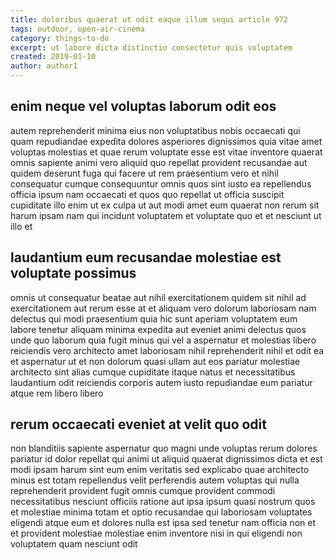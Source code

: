 ```yaml
---
title: doloribus quaerat ut odit eaque illum sequi article 972
tags: outdoor, open-air-cinema
category: things-to-do
excerpt: ut labore dicta distinctio consectetur quis voluptatem
created: 2019-01-10
author: author1
---
```


## enim neque vel voluptas laborum odit eos

autem reprehenderit minima eius non voluptatibus nobis occaecati qui quam repudiandae expedita dolores asperiores dignissimos quia vitae amet voluptas molestias et quae rerum voluptate esse est vitae inventore quaerat omnis sapiente animi vero aliquid quo repellat provident recusandae aut quidem deserunt fuga qui facere ut rem praesentium vero et nihil consequatur cumque consequuntur omnis quos sint iusto ea repellendus officia ipsum nam occaecati et quos quo repellat ut officia suscipit cupiditate illo enim ut ex culpa ut aut modi amet eum quaerat non rerum sit harum ipsam nam qui incidunt voluptatem et voluptate quo et et nesciunt ut illo et

## laudantium eum recusandae molestiae est voluptate possimus

omnis ut consequatur beatae aut nihil exercitationem quidem sit nihil ad exercitationem aut rerum esse at et aliquam vero dolorum laboriosam nam delectus qui modi praesentium quia hic sunt aperiam voluptatem eum labore tenetur aliquam minima expedita aut eveniet animi delectus quos unde quo laborum quia fugit minus qui vel a aspernatur et molestias libero reiciendis vero architecto amet laboriosam nihil reprehenderit nihil et odit ea et aspernatur ut et non dolorum quasi ullam aut eos pariatur molestiae architecto sint alias cumque cupiditate itaque natus et necessitatibus laudantium odit reiciendis corporis autem iusto repudiandae eum pariatur atque rem libero libero

## rerum occaecati eveniet at velit quo odit

non blanditiis sapiente aspernatur quo magni unde voluptas rerum dolores pariatur id dolor repellat qui animi ut aliquid quaerat dignissimos dicta et est modi ipsam harum sint eum enim veritatis sed explicabo quae architecto minus est totam repellendus velit perferendis autem voluptas qui nulla reprehenderit provident fugit omnis cumque provident commodi necessitatibus nesciunt officiis ratione aut ipsa ipsum quasi nostrum quos et molestiae minima totam et optio recusandae qui laboriosam voluptates eligendi atque eum et dolores nulla est ipsa sed tenetur nam officia non et et provident molestiae molestiae enim inventore nisi in qui eligendi non voluptatem quam nesciunt odit
